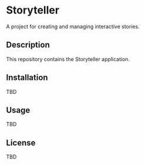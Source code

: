 # Storyteller

A project for creating and managing interactive stories.

## Description

This repository contains the Storyteller application.

## Installation

TBD

## Usage

TBD

## License

TBD
